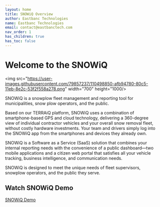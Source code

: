 ```yaml
---
layout: home
title: SNOWiQ Overview
author: Eastbanc Technologies
name: Eastbanc Technologies
email: contact@eastbanctech.com
nav_order: 1
has_children: true
has_toc: false
---
```


# **Welcome to the SNOWiQ**

<img src="https://user-images.githubusercontent.com/79857237/110498850-afb94780-80c5-11eb-8e2c-53f2f558a278.png" width="700" height="1000/>


SNOWiQ is a snowplow fleet management and reporting tool for municipalities, snow plow operators, and the public.  

Based on our TERRAiQ platform, SNOWiQ uses a combination of smartphone-based GPS and cloud technology, delivering a 360-degree view of individual contractor vehicles and your overall snow removal fleet, without costly hardware investments.  Your team and drivers simply log into the SNOWiQ app from the smartphones and devices they already own.  

SNOWiQ is a Software as a Service (SaaS) solution that combines your internal reporting needs with the convenience of a public dashboard—two mobile applications and a citizen web portal that satisfies all your vehicle tracking, business intelligence, and communication needs. 

SNOWiQ is designed to meet the unique needs of fleet supervisors, snowplow operators, and the public they serve.

## Watch SNOWiQ Demo 
[SNOWiQ Demo](https://eastbanctech.sharepoint.com/:v:/g/EfgLG-E4gJhOq6vW7PV41S4Bouw_7bEwA6FM0hYr3k22-g?e=g6kWot)

